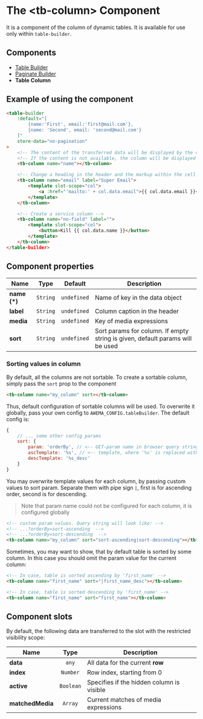 # The &lt;tb-column&gt; Component

It is a component of the column of dynamic tables. It is available for use only within `table-builder`.

## Components

* [Table Builder](./table-builder.md)
* [Paginate Builder](./paginate-builder.md)
* **Table Column**

## Example of using the component

```html
<table-builder
    :default="[
        {name:'First', email:'first@mail.com'},
        {name: 'Second', email: 'second@mail.com'}
    ]"
    store-data="no-pagination"
>
    <!-- The content of the transferred data will be displayed by the column name, if there is -->
    <!-- If the content is not available, the column will be displayed as empty -->
    <tb-column name="name"></tb-column>

    <!-- Change a heading in the header and the markup within the cell -->
    <tb-column name="email" label="Super Email">
        <template slot-scope="col">
            <a :href="'mailto:' + col.data.email">{{ col.data.email }}</a>
        </template>
    </tb-column>

    <!-- Create a service column -->
    <tb-column name="no-field" label="">
        <template slot-scope="col">
            <button>Kill {{ col.data.name }}</button>
        </template>
    </tb-column>
</table-builder>
```

<div class="vue-example">
<table-builder
    :default="[
        {name:'First', email:'first@mail.com'},
        {name: 'Second', email: 'second@mail.com'}
    ]"
    store-data="no-pagination">
    <tb-column name="name" label="Super Name"></tb-column>
    <tb-column name="email">
        <template slot-scope="col">
            <a :href="'mailto:' + col.data.email">{{ col.data.email }}</a>
        </template>
    </tb-column>
    <tb-column name="no-field" label="">
        <template slot-scope="col">
            <button>Kill {{ col.data.name }}</button>
        </template>
    </tb-column>
</table-builder>
</div>

## Component properties

| Name         | Type     | Default           | Description                |
|--------------|:--------:|:-----------------:|----------------------------|
| **name (*)** | `String` | `undefined`       | Name of key in the data object |
| **label**    | `String` | `undefined`       | Column caption in the header    |
| **media**    | `String` | `undefined`       | Key of media expressions   |
| **sort**     | `String` | `undefined`       | Sort params for column. If empty string is given, default params will be used |


### Sorting values in column

By default, all the columns are not sortable. To create a sortable column, simply pass the `sort` prop to the component

```html
<tb-column name="my_column" sort></tb-column>
```

Thus, default configuration of sortable columns will be used. To overwrite it globally, pass your own config to `AWEMA_CONFIG.tableBuilder`. The default config is:

```javascript
{
    // ... some other config params
    sort: {
        param: 'orderBy', // <-- GET-param name in browser query string
        ascTemplate: '%s', // <-- template, where '%s' is replaced with column name
        descTemplate: '%s_desc'
    }
}
```

You may overwrite template values for each column, by passing custom values to sort param. Separate them with pipe sign `|`, first is for ascending order, second is for descending.

> Note that param name could not be configured for each column, it is configured globally

```html
<!-- custom param values. Query string will look like: -->
<!-- ...?orderBy=sort-ascending  -->
<!-- ...?orderBy=sort-descending  -->
<tb-column name="my_column" sort="sort-ascending|sort-descending"></tb-column>
```

Sometimes, you may want to show, that by default table is sorted by some column. In this case you should omit the param value for the current column:

```html
<!-- In case, table is sorted ascending by 'first_name' -->
<tb-column name="first_name" sort="|first_name_desc"></tb-column>

<!-- In case, table is sorted descending by 'first_name' -->
<tb-column name="first_name" sort="first_name"></tb-column>
```


## Component slots

By default, the following data are transferred to the slot with the restricted visibility scope:

| Name             | Type      | Description                           |
|------------------|:---------:|---------------------------------------|
| **data**         | `any`     | All data for the current **row**      |
| **index**        | `Number`  | Row index, starting from 0            |
| **active**       | `Boolean` | Specifies if the hidden column is visible     |
| **matchedMedia** | `Array`   | Current matches of media expressions |
